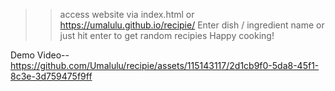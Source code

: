 >> access website via index.html or https://umalulu.github.io/recipie/
>> Enter dish / ingredient name
>> or just hit enter to get random recipies
>> Happy cooking!


Demo Video--
https://github.com/Umalulu/recipie/assets/115143117/2d1cb9f0-5da8-45f1-8c3e-3d759475f9ff

